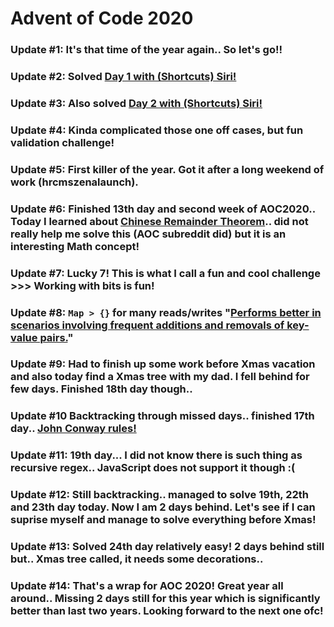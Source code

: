 # Advent of Code 2020

### Update #1: It's that time of the year again.. So let's go!!
### Update #2: Solved [Day 1 with (Shortcuts) Siri!](https://www.reddit.com/r/adventofcode/comments/k4vtj6/2020_day_1_did_someone_say_siri/)
### Update #3: Also solved [Day 2 with (Shortcuts) Siri!](https://www.reddit.com/r/adventofcode/comments/k5jwgd/2020_day_2_shortcuts_did_someone_say_siri/)
### Update #4: Kinda complicated those one off cases, but fun validation challenge!
### Update #5: First killer of the year. Got it after a long weekend of work (hrcmszenalaunch).
### Update #6: Finished 13th day and second week of AOC2020.. Today I learned about [Chinese Remainder Theorem](https://www.youtube.com/watch?v=zIFehsBHB8o).. did not really help me solve this (AOC subreddit did) but it is an interesting Math concept!
### Update #7: Lucky 7! This is what I call a fun and cool challenge >>> Working with bits is fun!
### Update #8: `Map > {}` for many reads/writes "[Performs better in scenarios involving frequent additions and removals of key-value pairs.](https://developer.mozilla.org/en-US/docs/Web/JavaScript/Reference/Global_Objects/Map)"
### Update #9: Had to finish up some work before Xmas vacation and also today find a Xmas tree with my dad. I fell behind for few days. Finished 18th day though..
### Update #10 Backtracking through missed days.. finished 17th day.. [John Conway rules!](https://playgameoflife.com/)
### Update #11: 19th day... I did not know there is such thing as recursive regex.. JavaScript does not support it though :(
### Update #12: Still backtracking.. managed to solve 19th, 22th and 23th day today. Now I am 2 days behind. Let's see if I can suprise myself and manage to solve everything before Xmas!
### Update #13: Solved 24th day relatively easy! 2 days behind still but.. Xmas tree called, it needs some decorations..
### Update #14: That's a wrap for AOC 2020! Great year all around.. Missing 2 days still for this year which is significantly better than last two years. Looking forward to the next one ofc! 
